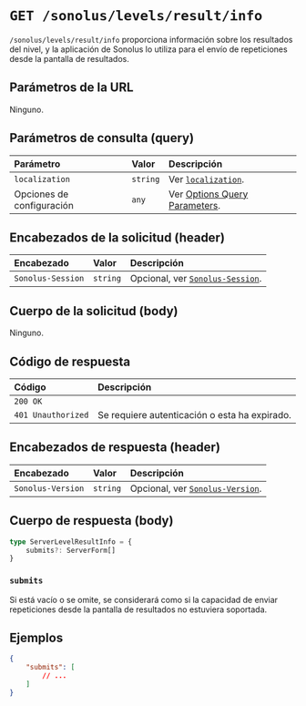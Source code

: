 # `GET /sonolus/levels/result/info`

`/sonolus/levels/result/info` proporciona información sobre los resultados del nivel, y la aplicación de Sonolus lo utiliza para el envío de repeticiones desde la pantalla de resultados.

## Parámetros de la URL

Ninguno.

## Parámetros de consulta (query)

Parámetro | Valor | Descripción
:-- | :-- | :--
`localization` | `string` | Ver [`localization`](../query-parameters/localization).
Opciones de configuración | `any` | Ver [Options Query Parameters](../query-parameters/options-query-parameters).

## Encabezados de la solicitud (header)

Encabezado | Valor | Descripción
:-- | :-- | :--
`Sonolus-Session` | `string` | Opcional, ver [`Sonolus-Session`](../headers/sonolus-session).

## Cuerpo de la solicitud (body)

Ninguno.

## Código de respuesta

Código | Descripción
:-- | :--
`200 OK` |
`401 Unauthorized` | Se requiere autenticación o esta ha expirado.

## Encabezados de respuesta (header)

Encabezado | Valor | Descripción
:-- | :-- | :--
`Sonolus-Version` | `string` | Opcional, ver [`Sonolus-Version`](../headers/sonolus-version).

## Cuerpo de respuesta (body)

```ts
type ServerLevelResultInfo = {
    submits?: ServerForm[]
}
```

### `submits`

Si está vacío o se omite, se considerará como si la capacidad de enviar repeticiones desde la pantalla de resultados no estuviera soportada.

## Ejemplos

```json
{
    "submits": [
        // ...
    ]
}
```
